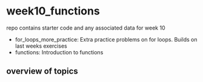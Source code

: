 # week10_functions
repo contains starter code and any associated data for week 10
- for_loops_more_practice: Extra practice problems on for loops. Builds on last weeks exercises
- functions: Introduction to functions 
## overview of topics
